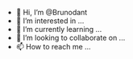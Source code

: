 - 👋 Hi, I’m @Brunodant
- 👀 I’m interested in ...
- 🌱 I’m currently learning ...
- 💞️ I’m looking to collaborate on ...
- 📫 How to reach me ...

<!---
Brunodant/Brunodant is a ✨ special ✨ repository because its `README.md` (this file) appears on your GitHub profile.
You can click the Preview link to take a look at your changes.
--->
